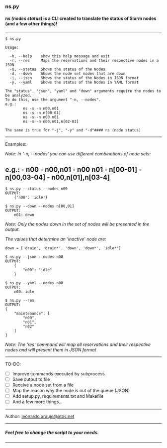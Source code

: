 ### ns.py

#### ns *(nodes status)* is a CLI created to translate the status of Slurm nodes (and a few other things)! 

----
```shell
$ ns.py

Usage:

  -h, --help    show this help message and exit
  -r, --res     Maps the reservations and their respective nodes in a JSON
  -s, --status  Shows the status of the Nodes
  -d, --down    Shows the node set nodes that are down
  -j, --json    Shows the status of the Nodes in JSON format
  -y, --yaml    Shows the status of the Nodes in YAML format

The "status", "json", "yaml" and "down" arguments require the nodes to be analyzed.
To do this, use the argument "-n, --nodes".
e.g.:
        ns -s -n n00,n01
        ns -s -n n[00-01]
        ns -s -n n00 n01
        ns -s -n n00,n01,n[02-03]

The same is true for "-j", "-y" and "-d"#### ns (node status) 
```
----
Examples:

*Note: In '-n, --nodes' you can use different combinations of node sets:*

**e.g.:**
    - n00
    - n00,n01
    - n00 n01
    - n[00-01]
    - n[00,03-04]
    - n00,n[01],n[03-4]
--

```shell
$ ns.py --status --nodes n00
OUTPUT: 
    {'n00': 'idle'}
```

```shell
$ ns.py --down --nodes n[00,01]
OUTPUT:
    n01: down
```
*Note: Only the nodes down in the set of nodes will be presented in the output.*

*The values that determine an 'inactive' node are:*
```shell
down = ['drain', 'drain*', 'down', 'down*', 'idle*']
```

```shell
$ ns.py --json --nodes n00
OUTPUT:
    {
        "n00": "idle"
    }
```

```shell
$ ns.py --yaml --nodes n00
OUTPUT:
    n00: idle
```

```shell
$ ns.py --res
OUTPUT:
{
    "maintenance": [
        "n00",
        "n01",
        "n02"
    ]
}
```
*Note: The 'res' command will map all reservations and their respective nodes and will present them in JSON format*

----
TO-DO:
- [ ] Improve commands executed by subprocess
- [ ] Save output to file
- [ ] Receive a node set from a file
- [ ] Map the reason why the node is out of the queue (JSON)
- [ ] Add setup.py, requirements.txt and Makefile
- [ ] And a few more things...
----

Author: leonardo.araujo@atos.net

---
##### Feel free to change the script to your needs.
---

